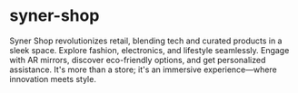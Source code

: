 # syner-shop
Syner Shop revolutionizes retail, blending tech and curated products in a sleek space. Explore fashion, electronics, and lifestyle seamlessly. Engage with AR mirrors, discover eco-friendly options, and get personalized assistance. It's more than a store; it's an immersive experience—where innovation meets style.
